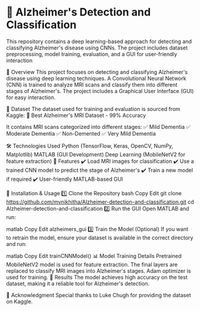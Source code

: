 # 🧠 Alzheimer's Detection and Classification
This repository contains a deep learning-based approach for detecting and classifying Alzheimer's disease using CNNs. The project includes dataset preprocessing, model training, evaluation, and a GUI for user-friendly interaction

📌 Overview
This project focuses on detecting and classifying Alzheimer's disease using deep learning techniques. A Convolutional Neural Network (CNN) is trained to analyze MRI scans and classify them into different stages of Alzheimer's. The project includes a Graphical User Interface (GUI) for easy interaction.

📂 Dataset
The dataset used for training and evaluation is sourced from Kaggle:
🔗 Best Alzheimer's MRI Dataset - 99% Accuracy

It contains MRI scans categorized into different stages:
✅ Mild Dementia
✅ Moderate Dementia
✅ Non-Demented
✅ Very Mild Dementia

🛠 Technologies Used
Python (TensorFlow, Keras, OpenCV, NumPy, Matplotlib)
MATLAB (GUI Development)
Deep Learning (MobileNetV2 for feature extraction)
🚀 Features
✔️ Load MRI images for classification
✔️ Use a trained CNN model to predict the stage of Alzheimer's
✔️ Train a new model if required
✔️ User-friendly MATLAB-based GUI

📌 Installation & Usage
1️⃣ Clone the Repository
bash
Copy
Edit
git clone https://github.com/mvnikhitha/Alzheimer-detection-and-classification.git
cd Alzheimer-detection-and-classification
2️⃣ Run the GUI
Open MATLAB and run:

matlab
Copy
Edit
alzheimers_gui
3️⃣ Train the Model (Optional)
If you want to retrain the model, ensure your dataset is available in the correct directory and run:

matlab
Copy
Edit
trainCNNModel()
📊 Model Training Details
Pretrained MobileNetV2 model is used for feature extraction.
The final layers are replaced to classify MRI images into Alzheimer's stages.
Adam optimizer is used for training.
🎯 Results
The model achieves high accuracy on the test dataset, making it a reliable tool for Alzheimer's detection.

📜 Acknowledgment
Special thanks to Luke Chugh for providing the dataset on Kaggle.

